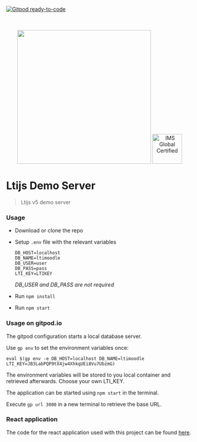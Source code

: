 [![Gitpod ready-to-code](https://img.shields.io/badge/Gitpod-ready--to--code-blue?logo=gitpod)](https://gitpod.io/#https://github.com/Cvmcosta/ltijs-demo-server)

<div align="center">
	<br>
	<br>
	<a href="https://cvmcosta.github.io/ltijs"><img width="360" src="https://raw.githubusercontent.com/Cvmcosta/ltijs/987de79b9a3d529b1b507baa7b7a95d32ab386c2/docs/logo-300.svg?sanitize=true"></img></a>
  <a href="https://site.imsglobal.org/certifications/coursekey/ltijs"​ target='_blank'><img width="80" src="https://www.imsglobal.org/sites/default/files/IMSconformancelogoREG.png" alt="IMS Global Certified" border="0"></img></a>
</div>


# Ltijs Demo Server

> Ltijs v5 demo server

### Usage

- Download or clone the repo

- Setup `.env` file with the relevant variables

  ```
  DB_HOST=localhost
  DB_NAME=ltimoodle
  DB_USER=user
  DB_PASS=pass
  LTI_KEY=LTIKEY
  ```
  *DB_USER and DB_PASS are not required*

- Run `npm install`

- Run `npm start` 

### Usage on gitpod.io

The gitpod configuration starts a local database server.

Use `gp env` to set the environment variables once:

```
eval $(gp env -e DB_HOST=localhost DB_NAME=ltimoodle LTI_KEY=JB3LabPQP9tX4jw4XhkqUEi8Vu7UbzmG)
```

The environment variables will be stored to you local container and retrieved afterwards. Choose your own LTI_KEY.

The application can be started using `npm start` in the terminal.

Execute `gp url 3000` in a new terminal to retrieve the base URL.

### React application

 The code for the react application used with this project can be found [here](https://github.com/Cvmcosta/ltijs-demo-client).